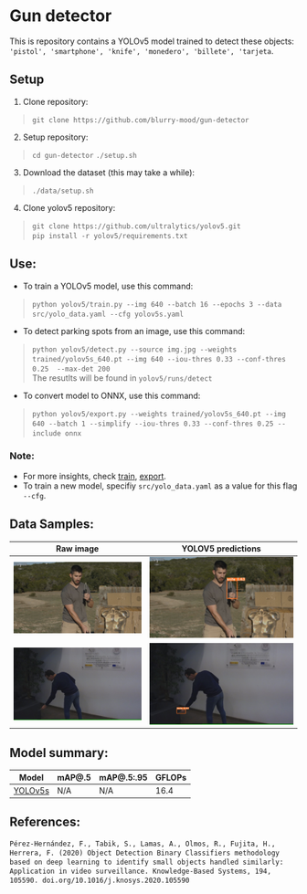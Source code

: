 # Gun detector
This is repository contains a YOLOv5 model trained to detect these objects:
`
'pistol', 'smartphone', 'knife', 'monedero', 'billete', 'tarjeta
`.

## Setup
1. Clone repository:
> `git clone https://github.com/blurry-mood/gun-detector`
2. Setup repository:
> `cd gun-detector`
> `./setup.sh`
3. Download the dataset (this may take a while):
> `./data/setup.sh`
4. Clone yolov5 repository:
> `git clone https://github.com/ultralytics/yolov5.git`  
> `pip install -r yolov5/requirements.txt`

## Use:
- To train a YOLOv5 model, use this command:
> `python yolov5/train.py --img 640 --batch 16 --epochs 3 --data src/yolo_data.yaml --cfg yolov5s.yaml`

- To detect parking spots from an image, use this command:
> `python yolov5/detect.py --source img.jpg --weights trained/yolov5s_640.pt --img 640 --iou-thres 0.33 --conf-thres 0.25  --max-det 200`  
The resutlts will be found in `yolov5/runs/detect`

- To convert model to ONNX, use this command:
> `python yolov5/export.py --weights trained/yolov5s_640.pt --img 640 --batch 1 --simplify --iou-thres 0.33 --conf-thres 0.25 --include onnx`
### **Note**:
- For more insights, check [train](https://github.com/ultralytics/yolov5/wiki/Train-Custom-Data), [export](https://github.com/ultralytics/yolov5/issues/251). 
- To train a new model, specifiy `src/yolo_data.yaml` as a value for this flag  ``--cfg``.


## Data Samples:
Raw image                  |  YOLOV5 predictions
:-------------------------:|:-------------------------:
![](_imgs/knife_1333.jpg) | ![](_imgs/knife_1333_yolo.jpg)
![](_imgs/ABsframe00121.jpg) | ![](_imgs/ABsframe00121_yolo.jpg)


## Model summary:
| Model | mAP@.5 | mAP@.5:.95 | GFLOPs |
| --- | --- | --- | --- |
| [YOLOv5s](trained/yolov5s_640.pt) | N/A | N/A | 16.4 |


## References:
```
Pérez-Hernández, F., Tabik, S., Lamas, A., Olmos, R., Fujita, H., Herrera, F. (2020) Object Detection Binary Classifiers methodology based on deep learning to identify small objects handled similarly: Application in video surveillance. Knowledge-Based Systems, 194, 105590. doi.org/10.1016/j.knosys.2020.105590
```


